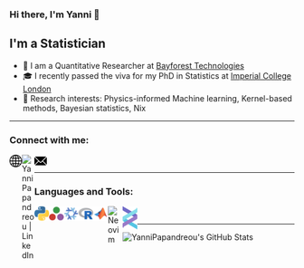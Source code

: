 ### Hi there, I'm Yanni 👋 

<!-- <img src="https://komarev.com/ghpvc/?username=YanniPapandreou&style=flat-square&color=blue" alt=""/> -->

<!-- [![Website](https://img.shields.io/website?label=codeSTACKr.com&style=for-the-badge&url=https%3A%2F%2Fcodestackr.com)](https://codestackr.com)
[![Twitter Follow](https://img.shields.io/twitter/follow/codeSTACKr?color=1DA1F2&logo=twitter&style=for-the-badge)](https://twitter.com/intent/follow?original_referer=https%3A%2F%2Fgithub.com%2FcodeSTACKr&screen_name=codeSTACKr) -->

## I'm a Statistician

- 󰦑  I am a Quantitative Researcher at [Bayforest Technologies][work]
- 🎓 I recently passed the viva for my PhD in Statistics at [Imperial College London][uni]
- 📜 Research interests: Physics-informed Machine learning, Kernel-based methods, Bayesian statistics, Nix

---

### Connect with me:

[<img align="left" alt="YanniPapandreou.github.io" width="22px" src="https://raw.githubusercontent.com/YanniPapandreou/YanniPapandreou/main/images/website.svg" />][website]
[<img align="left" alt="YanniPapandreou | LinkedIn" width="22px" src="https://cdn.jsdelivr.net/npm/simple-icons@v3/icons/linkedin.svg" />][linkedin]
[<img align="left" alt="YanniPapandreou | email" width="22px" src="https://raw.githubusercontent.com/YanniPapandreou/YanniPapandreou/main/images/email.svg" />][email]

<br />

---

### Languages and Tools:

[<img align="left" alt="Python" width="26px" src="https://raw.githubusercontent.com/YanniPapandreou/YanniPapandreou/main/images/python.svg" />][python]
[<img align="left" alt="Julia" width="26px" src="https://raw.githubusercontent.com/YanniPapandreou/YanniPapandreou/main/images/julialang.svg" />][julia]
[<img align="left" alt="Nix" width="26px" src="https://raw.githubusercontent.com/YanniPapandreou/YanniPapandreou/main/images/nix.svg" />][nix]
[<img align="left" alt="R" width="26px" src="https://raw.githubusercontent.com/YanniPapandreou/YanniPapandreou/main/images/r-project.svg" />][R]
[<img align="left" alt="Matlab" width="26px" src="https://raw.githubusercontent.com/YanniPapandreou/YanniPapandreou/main/images/matlab.svg" />][matlab]
[<img align="left" alt="Neovim" width="26px" src="https://raw.githubusercontent.com/YanniPapandreou/YanniPapandreou/main/images/neovim.svg" />][neovim]
[<img align="left" alt="Helix" width="26px" src="https://raw.githubusercontent.com/YanniPapandreou/YanniPapandreou/main/images/helix.svg" />][helix]

<br />

---

<img align="left" alt="YanniPapandreou's GitHub Stats" src="https://github-readme-stats-yannipapandreou.vercel.app/api?username=YanniPapandreou&show_icons=true&hide_border=true&hide=stars&count_private=true&theme=dracula" />


[uni]: https://www.imperial.ac.uk/
[work]: https://bayforest.ai/
[website]: https://yannipapandreou.github.io/
[linkedin]: https://www.linkedin.com/in/yanni-papandreou/
[email]: mailto:john.papandreou18@imperial.ac.uk
[vscode]: https://code.visualstudio.com/
[python]: https://www.python.org/
[julia]: https://julialang.org/
[R]: https://www.r-project.org/about.html
[matlab]: https://uk.mathworks.com/products/matlab.html
[latex]: https://www.latex-project.org/
[git]: https://git-scm.com/
[shell]: https://fishshell.com/
[nix]: https://nixos.org/
[neovim]: https://neovim.io/
[helix]: https://helix-editor.com/

